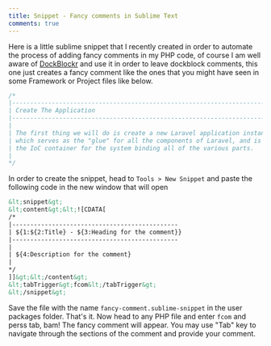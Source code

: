 ```yaml
---
title: Snippet - Fancy comments in Sublime Text
comments: true
---
```


Here is a little sublime snippet that I recently created in order to automate the process of adding fancy comments in my PHP code, of course I am well aware of [DockBlockr](https://packagecontrol.io/packages/DocBlockr) and use it in order to leave dockblock comments, this one just creates a fancy comment like the ones that you might have seen in some Framework or Project files like below.

```php
/*
|--------------------------------------------------------------------------
| Create The Application
|--------------------------------------------------------------------------
|
| The first thing we will do is create a new Laravel application instance
| which serves as the "glue" for all the components of Laravel, and is
| the IoC container for the system binding all of the various parts.
|
*/
```

In order to create the snippet, head to `Tools > New Snippet` and paste the following code in the new window that will open

```xml
&lt;snippet&gt;
&lt;content&gt;&lt;![CDATA[
/*
|----------------------------------------------
| ${1:${2:Title} - ${3:Heading for the comment}}
|----------------------------------------------
|
| ${4:Description for the comment}
|
*/
]]&gt;&lt;/content&gt;
&lt;tabTrigger&gt;fcom&lt;/tabTrigger&gt;
&lt;/snippet&gt;
```

Save the file with the name `fancy-comment.sublime-snippet` in the user packages folder. That's it. Now head to any PHP file and enter `fcom` and perss tab, bam! The fancy comment will appear. You may use "Tab" key to navigate through the sections of the comment and provide your comment.
